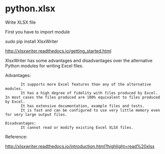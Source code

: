 # python.xlsx

Write XLSX file

First you have to import module

  sudo pip install XlsxWriter
  
  http://xlsxwriter.readthedocs.io/getting_started.html


XlsxWriter has some advantages and disadvantages over the alternative Python modules for writing Excel files.

   Advantages:

           It supports more Excel features than any of the alternative modules.
           It has a high degree of fidelity with files produced by Excel. In most cases the files produced are 100% equivalent to files produced by Excel.
           It has extensive documentation, example files and tests.
           It is fast and can be configured to use very little memory even for very large output files.

    Disadvantages:
           It cannot read or modify existing Excel XLSX files.

Reference:

http://xlsxwriter.readthedocs.io/introduction.html?highlight=read%20xlsx
